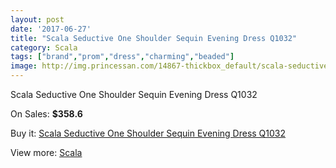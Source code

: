 ```yaml
---
layout: post
date: '2017-06-27'
title: "Scala Seductive One Shoulder Sequin Evening Dress Q1032"
category: Scala
tags: ["brand","prom","dress","charming","beaded"]
image: http://img.princessan.com/14867-thickbox_default/scala-seductive-one-shoulder-sequin-evening-dress-q1032.jpg
---
```

Scala Seductive One Shoulder Sequin Evening Dress Q1032

On Sales: **$358.6**
<a href="https://www.princessan.com/en/scala/6960-scala-seductive-one-shoulder-sequin-evening-dress-q1032.html"><amp-img layout="responsive" width="600" height="600" src="//img.princessan.com/14867-thickbox_default/scala-seductive-one-shoulder-sequin-evening-dress-q1032.jpg" alt="Scala Seductive One Shoulder Sequin Evening Dress Q1032 0" /></a>

Buy it: [Scala Seductive One Shoulder Sequin Evening Dress Q1032](https://www.princessan.com/en/scala/6960-scala-seductive-one-shoulder-sequin-evening-dress-q1032.html "Scala Seductive One Shoulder Sequin Evening Dress Q1032")

View more: [Scala](https://www.princessan.com/en/55-scala "Scala")